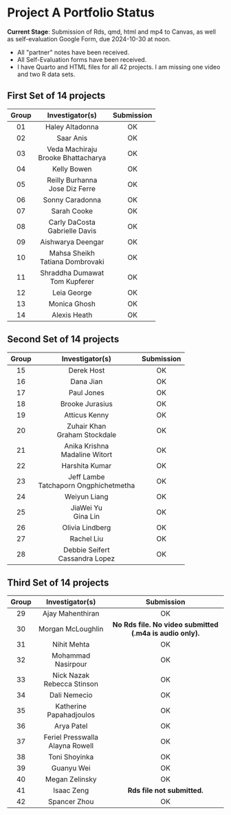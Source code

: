 # Project A Portfolio Status

**Current Stage**: Submission of Rds, qmd, html and mp4 to Canvas, as well as self-evaluation Google Form, due 2024-10-30 at noon.

- All "partner" notes have been received.
- All Self-Evaluation forms have been received.
- I have Quarto and HTML files for all 42 projects. I am missing one video and two R data sets.

## First Set of 14 projects

Group | Investigator(s) | Submission | 
:---: | :----------------: | :-------: | 
01 | Haley Altadonna | OK | 
02 | Saar Anis | OK
03 | Veda Machiraju <br /> Brooke Bhattacharya | OK
04 | Kelly Bowen | OK
05 | Reilly Burhanna <br /> Jose Diz Ferre | OK
06 | Sonny Caradonna | OK
07 | Sarah Cooke | OK
08 | Carly DaCosta <br /> Gabrielle Davis | OK
09 | Aishwarya Deengar | OK
10 | Mahsa Sheikh <br /> Tatiana Dombrovaki | OK
11 | Shraddha Dumawat <br /> Tom Kupferer | OK
12 | Leia George | OK
13 | Monica Ghosh | OK
14 | Alexis Heath | OK

## Second Set of 14 projects

Group | Investigator(s) | Submission | 
:---: | :----------------: | :-------: | 
15 | Derek Host | OK
16 | Dana Jian | OK
17 | Paul Jones | OK
18 | Brooke Jurasius | OK
19 | Atticus Kenny | OK
20 | Zuhair Khan <br /> Graham Stockdale | OK
21 | Anika Krishna <br /> Madaline Witort | OK
22 | Harshita Kumar | OK
23 | Jeff Lambe <br /> Tatchaporn Ongphichetmetha | OK
24 | Weiyun Liang | OK
25 | JiaWei Yu <br /> Gina Lin | OK
26 | Olivia Lindberg | OK
27 | Rachel Liu | OK
28 | Debbie Seifert <br /> Cassandra Lopez | OK

## Third Set of 14 projects

Group | Investigator(s) | Submission | 
:---: | :----------------: | :-------: | 
29 | Ajay Mahenthiran | OK
30 | Morgan McLoughlin | **No Rds file. No video submitted (.m4a is audio only).**
31 | Nihit Mehta | OK
32 | Mohammad Nasirpour | OK
33 | Nick Nazak <br /> Rebecca Stinson | OK
34 | Dali Nemecio | OK
35 | Katherine Papahadjoulos | OK
36 | Arya Patel | OK
37 | Feriel Presswalla <br /> Alayna Rowell | OK
38 | Toni Shoyinka | OK
39 | Guanyu Wei | OK
40 | Megan Zelinsky | OK
41 | Isaac Zeng | **Rds file not submitted.** 
42 | Spancer Zhou | OK
